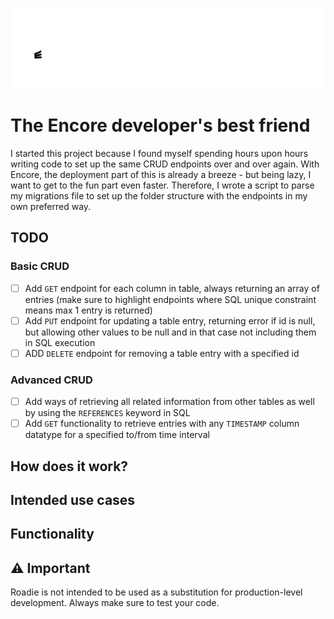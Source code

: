 
![Benjamin Bannekat](assets/4x/RoadieLogoWhite@4x.png)

# The Encore developer's best friend

I started this project because I found myself spending hours upon hours writing code to set up the same CRUD endpoints over and over again. With Encore, the deployment part of this is already a breeze - but being lazy, I want to get to the fun part even faster. Therefore, I wrote a script to parse my migrations file to set up the folder structure with the endpoints in my own preferred way.

## TODO

### Basic CRUD

- [ ] Add `GET` endpoint for each column in table, always returning an array of entries (make sure to highlight endpoints where SQL unique constraint means max 1 entry is returned)
- [ ] Add `PUT` endpoint for updating a table entry, returning error if id is null, but allowing other values to be null and in that case not including them in SQL execution
- [ ] ADD `DELETE` endpoint for removing a table entry with a specified id

### Advanced CRUD

- [ ] Add ways of retrieving all related information from other tables as well by using the `REFERENCES` keyword in SQL
- [ ] Add `GET` functionality to retrieve entries with any `TIMESTAMP` column datatype for a specified to/from time interval

## How does it work?

## Intended use cases

## Functionality

## :warning: Important

Roadie is not intended to be used as a substitution for production-level development. Always make sure to test your code. 




